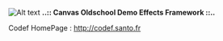 ![Alt text](http://codef.santo.fr/tutorials/media/logo.png)
**..:: Canvas Oldschool Demo Effects Framework ::..**

Codef HomePage : http://codef.santo.fr

